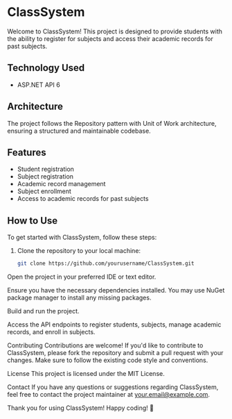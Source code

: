 # ClassSystem

Welcome to ClassSystem! This project is designed to provide students with the ability to register for subjects and access their academic records for past subjects. 

## Technology Used

- ASP.NET API 6

## Architecture

The project follows the Repository pattern with Unit of Work architecture, ensuring a structured and maintainable codebase.

## Features

- Student registration
- Subject registration
- Academic record management
- Subject enrollment
- Access to academic records for past subjects

## How to Use

To get started with ClassSystem, follow these steps:

1. Clone the repository to your local machine:

   ```bash
   git clone https://github.com/yourusername/ClassSystem.git
Open the project in your preferred IDE or text editor.

Ensure you have the necessary dependencies installed. You may use NuGet package manager to install any missing packages.

Build and run the project.

Access the API endpoints to register students, subjects, manage academic records, and enroll in subjects.

Contributing
Contributions are welcome! If you'd like to contribute to ClassSystem, please fork the repository and submit a pull request with your changes. Make sure to follow the existing code style and conventions.

License
This project is licensed under the MIT License.

Contact
If you have any questions or suggestions regarding ClassSystem, feel free to contact the project maintainer at your.email@example.com.

Thank you for using ClassSystem! Happy coding! 🚀
